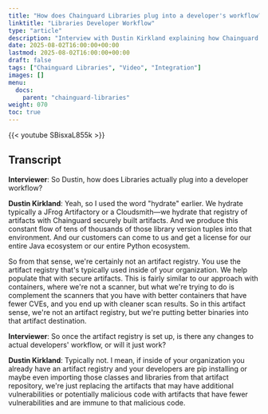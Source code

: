 ```yaml
---
title: "How does Chainguard Libraries plug into a developer's workflow?"
linktitle: "Libraries Developer Workflow"
type: "article"
description: "Interview with Dustin Kirkland explaining how Chainguard Libraries integrate seamlessly into existing developer workflows"
date: 2025-08-02T16:00:00+00:00
lastmod: 2025-08-02T16:00:00+00:00
draft: false
tags: ["Chainguard Libraries", "Video", "Integration"]
images: []
menu:
  docs:
    parent: "chainguard-libraries"
weight: 070
toc: true
---
```


{{< youtube SBisxaL855k >}}

## Transcript

**Interviewer**: So Dustin, how does Libraries actually plug into a developer workflow?

**Dustin Kirkland**: Yeah, so I used the word "hydrate" earlier. We hydrate typically a JFrog Artifactory or a Cloudsmith—we hydrate that registry of artifacts with Chainguard securely built artifacts. And we produce this constant flow of tens of thousands of those library version tuples into that environment. And our customers can come to us and get a license for our entire Java ecosystem or our entire Python ecosystem.

So from that sense, we're certainly not an artifact registry. You use the artifact registry that's typically used inside of your organization. We help populate that with secure artifacts. This is fairly similar to our approach with containers, where we're not a scanner, but what we're trying to do is complement the scanners that you have with better containers that have fewer CVEs, and you end up with cleaner scan results. So in this artifact sense, we're not an artifact registry, but we're putting better binaries into that artifact destination.

**Interviewer**: So once the artifact registry is set up, is there any changes to actual developers' workflow, or will it just work?

**Dustin Kirkland**: Typically not. I mean, if inside of your organization you already have an artifact registry and your developers are pip installing or maybe even importing those classes and libraries from that artifact repository, we're just replacing the artifacts that may have additional vulnerabilities or potentially malicious code with artifacts that have fewer vulnerabilities and are immune to that malicious code.